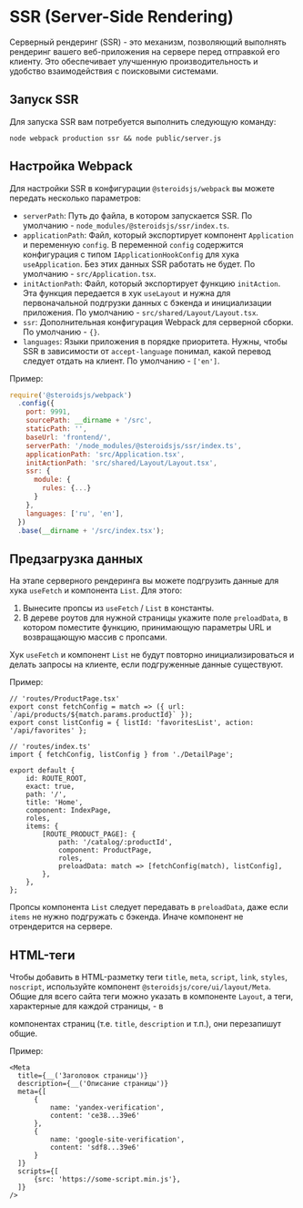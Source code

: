 # SSR (Server-Side Rendering)

Серверный рендеринг (SSR) - это механизм, позволяющий выполнять рендеринг вашего веб-приложения на сервере перед отправкой его клиенту. Это обеспечивает улучшенную производительность и удобство взаимодействия с поисковыми системами.

## Запуск SSR

Для запуска SSR вам потребуется выполнить следующую команду:

```
node webpack production ssr && node public/server.js
```

## Настройка Webpack

Для настройки SSR в конфигурации `@steroidsjs/webpack` вы можете передать несколько параметров:

- `serverPath`: Путь до файла, в котором запускается SSR. По умолчанию - `node_modules/@steroidsjs/ssr/index.ts`.
- `applicationPath`: Файл, который экспортирует компонент `Application` и переменную `config`. В переменной `config` содержится конфигурация с типом `IApplicationHookConfig` для хука `useApplication`. Без этих данных SSR работать не будет. По умолчанию - `src/Application.tsx`.
- `initActionPath`: Файл, который экспортирует функцию `initAction`. Эта функция передается в хук `useLayout` и нужна для первоначальной подгрузки данных с бэкенда и инициализации приложения. По умолчанию - `src/shared/Layout/Layout.tsx`.
- `ssr`: Дополнительная конфигурация Webpack для серверной сборки. По умолчанию - `{}`.
- `languages`: Языки приложения в порядке приоритета. Нужны, чтобы SSR в зависимости от `accept-language` понимал, какой перевод следует отдать на клиент. По умолчанию - `['en']`.

Пример:

```js
require('@steroidsjs/webpack')
  .config({
    port: 9991,
    sourcePath: __dirname + '/src',
    staticPath: '',
    baseUrl: 'frontend/',
    serverPath: '/node_modules/@steroidsjs/ssr/index.ts',
    applicationPath: 'src/Application.tsx',
    initActionPath: 'src/shared/Layout/Layout.tsx',
    ssr: {
      module: {
        rules: {...}
      }
    },
    languages: ['ru', 'en'],
  })
  .base(__dirname + '/src/index.tsx');
```

## Предзагрузка данных

На этапе серверного рендеринга вы можете подгрузить данные для хука `useFetch` и компонента `List`. Для этого:

1. Вынесите пропсы из `useFetch` / `List` в константы.
2. В дереве роутов для нужной страницы укажите поле `preloadData`, в котором поместите функцию, принимающую параметры URL и возвращающую массив с пропсами.

Хук `useFetch` и компонент `List` не будут повторно инициализироваться и делать запросы на клиенте, если подгруженные данные существуют.

Пример:

```tsx
// 'routes/ProductPage.tsx'
export const fetchConfig = match => ({ url: `/api/products/${match.params.productId}` });
export const listConfig = { listId: 'favoritesList', action: '/api/favorites' };
```

```tsx
// 'routes/index.ts'
import { fetchConfig, listConfig } from './DetailPage';

export default {
    id: ROUTE_ROOT,
    exact: true,
    path: '/',
    title: 'Home',
    component: IndexPage,
    roles,
    items: {
        [ROUTE_PRODUCT_PAGE]: {
            path: '/catalog/:productId',
            component: ProductPage,
            roles,
            preloadData: match => [fetchConfig(match), listConfig],
        },
    },
};
```

Пропсы компонента `List` следует передавать в `preloadData`, даже если `items` не нужно подгружать с бэкенда. Иначе компонент не отрендерится на сервере.

## HTML-теги

Чтобы добавить в HTML-разметку теги `title`, `meta`, `script`, `link`, `styles`, `noscript`, используйте компонент `@steroidsjs/core/ui/layout/Meta`. Общие для всего сайта теги можно указать в компоненте `Layout`, а теги, характерные для каждой страницы, - в

 компонентах страниц (т.е. `title`, `description` и т.п.), они перезапишут общие.

Пример:

```tsx
<Meta
  title={__('Заголовок страницы')}
  description={__('Описание страницы')}
  meta={[
      {
          name: 'yandex-verification',
          content: 'ce38...39e6'
      },
      {
          name: 'google-site-verification',
          content: 'sdf8...39e6'
      }
  ]}
  scripts={[
      {src: 'https://some-script.min.js'},
  ]}
/>
```
